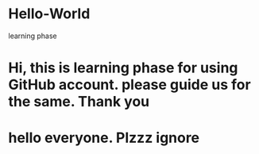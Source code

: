 # Hello-World
learning phase
# Hi, this is learning phase for using GitHub account. please guide us for the same. Thank you
# hello everyone. Plzzz ignore
